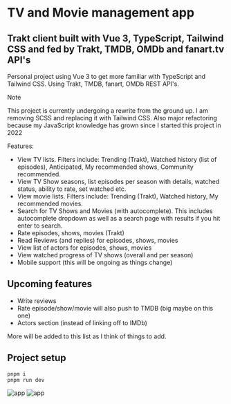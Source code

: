 # TV and Movie management app
## Trakt client built with Vue 3, TypeScript, Tailwind CSS and fed by Trakt, TMDB, OMDb and fanart.tv API's

Personal project using Vue 3 to get more familiar with TypeScript and Tailwind CSS. Using Trakt, TMDB, fanart, OMDb REST API's.

> [!NOTE]
> This project is currently undergoing a rewrite from the ground up. I am removing SCSS and replacing it with Tailwind CSS. Also major refactoring because my JavaScript knowledge has grown since I started this project in 2022

Features:
- View TV lists. Filters include: Trending (Trakt), Watched history (list of episodes), Anticipated, My recommended shows, Community recommended.
- View TV Show seasons, list episodes per season with details, watched status, ability to rate, set watched etc.
- View movie lists. Filters include: Trending (Trakt), Watched history, My recommended movies.
- Search for TV Shows and Movies (with autocomplete). This includes autocomplete dropdown as well as a search page with results if you hit enter to search.
- Rate episodes, shows, movies (Trakt)
- Read Reviews (and replies) for episodes, shows, movies
- View list of actors for episodes, shows, movies
- View watched progress of TV shows (overall and per season)
- Mobile support (this will be ongoing as things change)

## Upcoming features
- Write reviews
- Rate episode/show/movie will also push to TMDB (big maybe on this one)
- Actors section (instead of linking off to IMDb)

More will be added to this list as I think of things to add.

## Project setup
```
pnpm i
pnpm run dev
```
![app](https://github.com/scott-buchanan/trakt-vue-ts/assets/7110108/01e8ccb9-dd9b-486e-9308-e2ae212677bc)
![app](https://github.com/scott-buchanan/trakt-vue-ts/assets/7110108/216ce4c7-224f-4f36-be22-0fd61ef18bcf)

